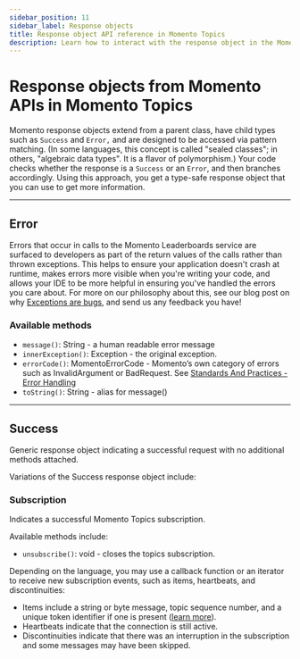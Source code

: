 ```yaml
---
sidebar_position: 11
sidebar_label: Response objects
title: Response object API reference in Momento Topics
description: Learn how to interact with the response object in the Momento API for Momento Topics.
---
```


# Response objects from Momento APIs in Momento Topics

Momento response objects extend from a parent class, have child types such as `Success` and `Error,` and are designed to be accessed via pattern matching. (In some languages, this concept is called "sealed classes"; in others, "algebraic data types". It is a flavor of polymorphism.) Your code checks whether the response is a `Success` or an `Error`, and then branches accordingly. Using this approach, you get a type-safe response object that you can use to get more information.

---

## Error

Errors that occur in calls to the Momento Leaderboards service are surfaced to developers as part of the return values of the calls rather than thrown exceptions. This helps to ensure your application doesn't crash at runtime, makes errors more visible when you're writing your code, and allows your IDE to be more helpful in ensuring you've handled the errors you care about. For more on our philosophy about this, see our blog post on why [Exceptions are bugs](https://www.gomomento.com/blog/exceptions-are-bugs), and send us any feedback you have!

### Available methods

- `message()`: String - a human readable error message
- `innerException()`: Exception - the original exception.
- `errorCode()`: MomentoErrorCode - Momento’s own category of errors such as InvalidArgument or BadRequest. See [Standards And Practices - Error Handling](https://github.com/momentohq/standards-and-practices/blob/main/docs/client-specifications/error-handling.md)
- `toString()`: String - alias for message()

---

## Success

Generic response object indicating a successful request with no additional methods attached.

Variations of the Success response object include:

### Subscription

Indicates a successful Momento Topics subscription.

Available methods include:

- `unsubscribe()`: void - closes the topics subscription.

Depending on the language, you may use a callback function or an iterator to receive new subscription events, such as items, heartbeats, and discontinuities:
- Items include a string or byte message, topic sequence number, and a unique token identifier if one is present ([learn more](https://www.gomomento.com/blog/momento-topics-just-got-more-secure-introducing-embedded-token-identifiers)).
- Heartbeats indicate that the connection is still active.
- Discontinuities indicate that there was an interruption in the subscription and some messages may have been skipped.
